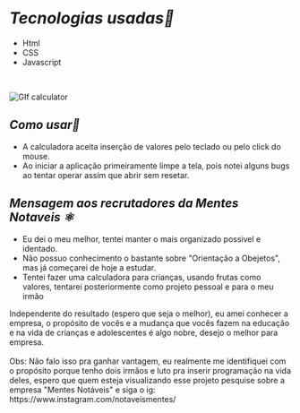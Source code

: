 
# <em>Tecnologias usadas🚀</em>

<ul>
<li>Html</li>
<li>CSS</li>
<li>Javascript</li>
</ul>
<br>

![GIf calculator](https://user-images.githubusercontent.com/101435336/184159216-0a130348-77c6-4427-854c-47c311f3f747.gif)

<h2><em>Como usar📕</em> </h2>

<ul>
<li>A calculadora aceita inserção de valores pelo teclado ou pelo click do mouse.</li>
<li>Ao iniciar a aplicação primeiramente limpe a tela, pois notei alguns bugs ao tentar operar assim que abrir sem resetar.</li>
</ul>

<h2><em>Mensagem aos recrutadores da Mentes Notaveis ️⚛️ </em></h2>

<ul>
<li>Eu dei o meu melhor, tentei manter o mais organizado possivel e identado.</li>
<li>Não possuo conhecimento o bastante sobre "Orientação a Obejetos", mas já começarei de hoje a estudar.</li>
<li>Tentei fazer uma calculadora para crianças, usando frutas como valores, tentarei posteriormente como projeto pessoal e para o meu irmão</li>
</ul>

<p>Independente do resultado (espero que seja o melhor), eu amei conhecer a empresa, o propósito de vocês e a mudança que vocês fazem
na educação e na vida de crianças e adolescentes é algo nobre, desejo o melhor para empresa.
<br>
<br>
Obs: Não falo isso pra ganhar vantagem, eu realmente me identifiquei com o propósito porque tenho dois irmãos e luto pra inserir
programação na vida deles, espero que quem esteja visualizando esse projeto pesquise sobre a empresa "Mentes Notáveis" e siga o ig:
https://www.instagram.com/notaveismentes/</p>
